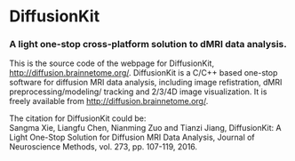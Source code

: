 # DiffusionKit
### A light one-stop cross-platform solution to dMRI data analysis. ###

This is the source code of the webpage for DiffusionKit, http://diffusion.brainnetome.org/.
DiffusionKit is a C/C++ based one-stop software for diffusion MRI data analysis,
including image refistration, dMRI preprocessing/modeling/ tracking and 2/3/4D image
visualization. It is freely available from http://diffusion.brainnetome.org/.

The citation for DiffusionKit could be: <br>
Sangma Xie, Liangfu Chen, Nianming Zuo and Tianzi Jiang, DiffusionKit: A Light One-Stop Solution for Diffusion MRI Data Analysis, Journal of Neuroscience Methods, vol. 273, pp. 107-119, 2016.

